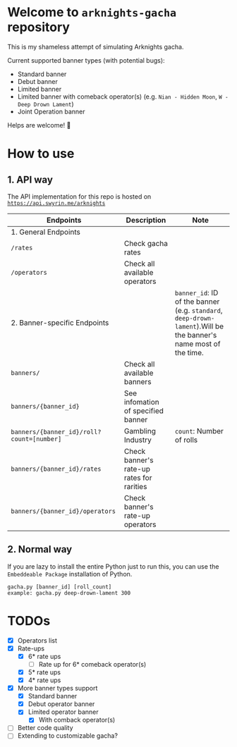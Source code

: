 # Welcome to `arknights-gacha` repository
This is my shameless attempt of simulating Arknights gacha.

Current supported banner types (with potential bugs):
  - Standard banner
  - Debut banner
  - Limited banner
  - Limited banner with comeback operator(s) (e.g. `Nian - Hidden Moon`, `W - Deep Drown Lament`)
  - Joint Operation banner

Helps are welcome! :tada:

# How to use
## 1. API way

The API implementation for this repo is hosted on [`https://api.swyrin.me/arknights`](https://api.swyrin.me/arknights)

| Endpoints                           | Description                                            | Note| 
| ----                                | ----                                                   | --- |
| 1. General Endpoints                |                                                        | 
| `/rates`                            | Check gacha rates                                      |
| `/operators`                              | Check all available operators                         |
|2. Banner-specific Endpoints         |                                                        | `banner_id`: ID of the banner (e.g. `standard`, `deep-drown-lament`).Will be the banner's name most of the time.
| `banners/`                                 | Check all available banners
| `banners/{banner_id}`                      | See infomation of specified banner
| `banners/{banner_id}/roll?count=[number]`   | Gambling Industry                                      | `count`: Number of rolls
| `banners/{banner_id}/rates`                | Check banner's rate-up rates for rarities              |
| `banners/{banner_id}/operators`            | Check banner's rate-up operators                       |

 
## 2. Normal way

If you are lazy to install the entire Python just to run this, you can use the `Embeddeable Package` installation of Python.
```
gacha.py [banner_id] [roll_count]
example: gacha.py deep-drown-lament 300
```

# TODOs
- [x] Operators list
- [x] Rate-ups
    - [x] 6* rate ups
      - [ ] Rate up for 6* comeback operator(s)
    - [x] 5* rate ups
    - [x] 4* rate ups
- [x] More banner types support
  - [x] Standard banner
  - [x] Debut operator banner
  - [x] Limited operator banner
    - [x] With comback operator(s)
- [ ] Better code quality
- [ ] Extending to customizable gacha?
